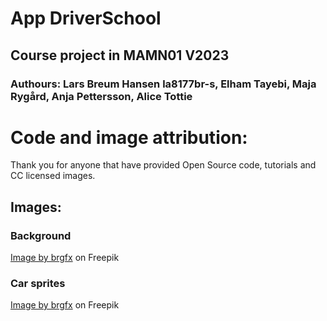 # App DriverSchool
## Course project in MAMN01 V2023
### Authours: Lars Breum Hansen la8177br-s, Elham Tayebi, Maja Rygård, Anja Pettersson, Alice Tottie

# Code and image attribution:
Thank you for anyone that have provided Open Source code, tutorials and CC licensed images.
## Images:
### Background
<a href="https://www.freepik.com/free-vector/top-view-car-park_5361183.htm#query=parking%20space%202s&position=31&from_view=search&track=robertav1_2_sidr">Image by brgfx</a> on Freepik

### Car sprites
<a href="https://www.freepik.com/free-vector/topview-parked-vehicles_1347950.htm#page=2&query=car%20sprite&position=11&from_view=search&track=robertav1_2_sidr">Image by brgfx</a> on Freepik